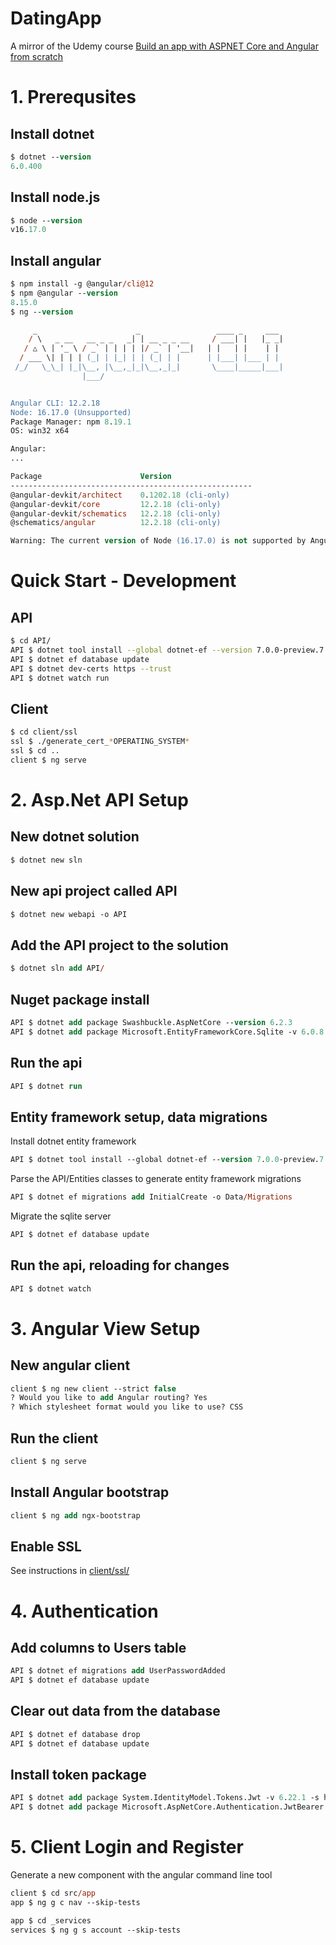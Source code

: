 # DatingApp

A mirror of the Udemy course [Build an app with ASPNET Core and Angular from scratch](https://www.udemy.com/course/build-an-app-with-aspnet-core-and-angular-from-scratch/)

# 1. Prerequsites

## Install dotnet
```ps
$ dotnet --version
6.0.400
```

## Install node.js
```ps
$ node --version
v16.17.0
```

## Install angular
```ps
$ npm install -g @angular/cli@12
$ npm @angular --version
8.15.0
$ ng --version

     _                      _                 ____ _     ___
    / \   _ __   __ _ _   _| | __ _ _ __     / ___| |   |_ _|
   / △ \ | '_ \ / _` | | | | |/ _` | '__|   | |   | |    | |
  / ___ \| | | | (_| | |_| | | (_| | |      | |___| |___ | |
 /_/   \_\_| |_|\__, |\__,_|_|\__,_|_|       \____|_____|___|
                |___/


Angular CLI: 12.2.18
Node: 16.17.0 (Unsupported)
Package Manager: npm 8.19.1
OS: win32 x64

Angular:
...

Package                      Version
------------------------------------------------------
@angular-devkit/architect    0.1202.18 (cli-only)
@angular-devkit/core         12.2.18 (cli-only)
@angular-devkit/schematics   12.2.18 (cli-only)
@schematics/angular          12.2.18 (cli-only)

Warning: The current version of Node (16.17.0) is not supported by Angular.
```

# Quick Start - Development

## API
```sh
$ cd API/
API $ dotnet tool install --global dotnet-ef --version 7.0.0-preview.7.22376.2
API $ dotnet ef database update
API $ dotnet dev-certs https --trust
API $ dotnet watch run
```

## Client
```sh
$ cd client/ssl
ssl $ ./generate_cert_*OPERATING_SYSTEM*
ssl $ cd ..
client $ ng serve
```

# 2. Asp.Net API Setup

## New dotnet solution
```ps
$ dotnet new sln
```

## New api project called API
```ps
$ dotnet new webapi -o API
```

## Add the API project to the solution
```ps
$ dotnet sln add API/
```

## Nuget package install
```ps
API $ dotnet add package Swashbuckle.AspNetCore --version 6.2.3
API $ dotnet add package Microsoft.EntityFrameworkCore.Sqlite -v 6.0.8 -s https://api.nuget.org/v3/index.json
```

## Run the api
```ps
API $ dotnet run
```

## Entity framework setup, data migrations 

Install dotnet entity framework
```ps
API $ dotnet tool install --global dotnet-ef --version 7.0.0-preview.7.22376.2
```

Parse the API/Entities classes to generate entity framework migrations
```ps
API $ dotnet ef migrations add InitialCreate -o Data/Migrations
```

Migrate the sqlite server
```ps
API $ dotnet ef database update
```

## Run the api, reloading for changes
```ps
API $ dotnet watch
```

# 3. Angular View Setup

## New angular client
```ps
client $ ng new client --strict false
? Would you like to add Angular routing? Yes
? Which stylesheet format would you like to use? CSS
```

## Run the client
```ps
client $ ng serve
```

## Install Angular bootstrap
```ps
client $ ng add ngx-bootstrap
```

## Enable SSL
See instructions in [client/ssl/](./client/ssl)

# 4. Authentication

## Add columns to Users table
```ps
API $ dotnet ef migrations add UserPasswordAdded
API $ dotnet ef database update
```

## Clear out data from the database
```ps
API $ dotnet ef database drop
API $ dotnet ef database update
```

## Install token package
```ps
API $ dotnet add package System.IdentityModel.Tokens.Jwt -v 6.22.1 -s https://api.nuget.org/v3/index.json
API $ dotnet add package Microsoft.AspNetCore.Authentication.JwtBearer -v 6.0.8 -s https://api.nuget.org/v3/index.json
```

# 5. Client Login and Register

Generate a new component with the angular command line tool
```ps
client $ cd src/app
app $ ng g c nav --skip-tests
```

```ps
app $ cd _services
services $ ng g s account --skip-tests
```
